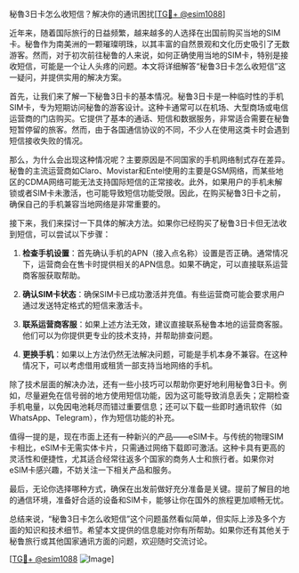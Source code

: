 秘魯3日卡怎么收短信？解决你的通讯困扰[[TG💪+ @esim1088](https://t.me/s/esim1088)]

近年来，随着国际旅行的日益频繁，越来越多的人选择在出国前购买当地的SIM卡。秘鲁作为南美洲的一颗璀璨明珠，以其丰富的自然景观和文化历史吸引了无数游客。然而，对于初次前往秘鲁的人来说，如何正确使用当地的SIM卡，特别是接收短信，可能是一个让人头疼的问题。本文将详细解答“秘鲁3日卡怎么收短信”这一疑问，并提供实用的解决方案。

首先，让我们来了解一下秘鲁3日卡的基本情况。秘鲁3日卡是一种临时性的手机SIM卡，专为短期访问秘鲁的游客设计。这种卡通常可以在机场、大型商场或电信运营商的门店购买。它提供了基本的通话、短信和数据服务，非常适合需要在秘鲁短暂停留的旅客。然而，由于各国通信协议的不同，不少人在使用这类卡时会遇到短信接收失败的情况。

那么，为什么会出现这种情况呢？主要原因是不同国家的手机网络制式存在差异。秘鲁的主流运营商如Claro、Movistar和Entel使用的主要是GSM网络，而某些地区的CDMA网络可能无法支持国际短信的正常接收。此外，如果用户的手机未解锁或者SIM卡未激活，也可能导致短信功能受限。因此，在购买秘鲁3日卡之前，确保自己的手机兼容当地网络是非常重要的。

接下来，我们来探讨一下具体的解决方法。如果你已经购买了秘鲁3日卡但无法收到短信，可以尝试以下步骤：

1. **检查手机设置**：首先确认手机的APN（接入点名称）设置是否正确。通常情况下，运营商会在售卡时提供相关的APN信息。如果不确定，可以直接联系运营商客服获取帮助。

2. **确认SIM卡状态**：确保SIM卡已成功激活并充值。有些运营商可能会要求用户通过发送特定格式的短信来激活卡。

3. **联系运营商客服**：如果上述方法无效，建议直接联系秘鲁本地的运营商客服。他们可以为你提供更专业的技术支持，并帮助排查问题。

4. **更换手机**：如果以上方法仍然无法解决问题，可能是手机本身不兼容。在这种情况下，可以考虑借用或租赁一部支持当地网络的手机。

除了技术层面的解决办法，还有一些小技巧可以帮助你更好地利用秘鲁3日卡。例如，尽量避免在信号弱的地方使用短信功能，因为这可能导致消息丢失；定期检查手机电量，以免因电池耗尽而错过重要信息；还可以下载一些即时通讯软件（如WhatsApp、Telegram），作为短信功能的补充。

值得一提的是，现在市面上还有一种新兴的产品——eSIM卡。与传统的物理SIM卡相比，eSIM卡无需实体卡片，只需通过网络下载即可激活。这种卡具有更高的灵活性和便捷性，尤其适合经常往返多个国家的商务人士和旅行者。如果你对eSIM卡感兴趣，不妨关注一下相关产品和服务。

最后，无论你选择哪种方式，确保在出发前做好充分准备是关键。提前了解目的地的通信环境，准备好合适的设备和SIM卡，能够让你在国外的旅程更加顺畅无忧。

总结来说，“秘鲁3日卡怎么收短信”这个问题虽然看似简单，但实际上涉及多个方面的知识和技术细节。希望本文提供的信息能对你有所帮助。如果你还有其他关于秘鲁旅行或其他国家通讯方面的问题，欢迎随时交流讨论。

[[TG💪+ @esim1088](https://t.me/s/esim1088) ![Image](https://i.postimg.cc/4NQfJmqS/Snipaste-2025-05-13-00-14-12.png)]